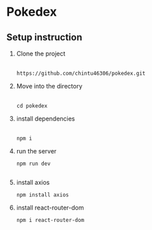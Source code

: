 # Pokedex

## Setup instruction

  1. Clone the project <br><br>
      ```  
      https://github.com/chintu46306/pokedex.git 
      
      ```

    
 2. Move into the directory <br><br>
    ```
    cd pokedex

    ```
3. install dependencies   <br><br>
    ```
    npm i

    ```
4. run the server
    ```
    npm run dev
  
    ```

5. install axios
    ```
    npm install axios

    ```

6. install react-router-dom
    ```
    npm i react-router-dom
    
    ```

    

